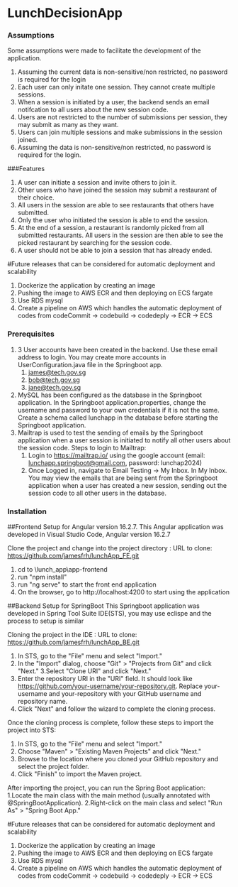 # LunchDecisionApp

### Assumptions
Some assumptions were made to facilitate the development of the application.
1. Assuming the current data is non-sensitive/non restricted, no password is required for the login
2. Each user can only initate one session. They cannot create multiple sessions.
3. When a session is initiated by a user, the backend sends an email notifcation to all users about the new session code. 
4. Users are not restricted to the number of submissions per session, they may submit as many as they want.
5. Users can join multiple sessions and make submissions in the session joined.
6. Assuming the data is non-sensitive/non restricted, no password is required for the login.

###Features
1. A user can initiate a session and invite others to join it.
2. Other users who have joined the session may submit a restaurant of their choice.
3. All users in the session are able to see restaurants that others have submitted.
4. Only the user who initiated the session is able to end the session.
5. At the end of a session, a restaurant is randomly picked from all submitted
restaurants. All users in the session are then able to see the picked
restaurant by searching for the session code.
6. A user should not be able to join a session that has already ended.

#Future releases that can be considered for automatic deployment and scalability
1. Dockerize the application by creating an image
2. Pushing the image to AWS ECR and then deploying on ECS fargate
3. Use RDS mysql
4. Create a pipeline on AWS which handles the automatic deployment of codes from codeCommit -> codebuild -> codedeply -> ECR -> ECS


### Prerequisites
1. 3 User accounts have been created in the backend. Use these email address to login. You may create more accounts in UserConfiguration.java file in the Springboot app.
    1. james@tech.gov.sg
    2. bob@tech.gov.sg
    3. jane@tech.gov.sg
2. MySQL has been configured as the database in the Springboot application. In the Springboot application.properties, change the username and password to your own credentials if it is not the same.
   Create a schema called lunchapp in the database before starting the Springboot application.
3. Mailtrap is used to test the sending of emails by the Springboot application when a user session is initiated to notify all other users about the session code.
   Steps to login to Mailtrap:
   1. Login to https://mailtrap.io/ using the google account (email: lunchapp.springboot@gmail.com, password: lunchap2024)
   2. Once Logged in, navigate to Email Testing -> My Inbox. In My Inbox.
   You may view the emails that are being sent from the Springboot application when a user has created a new session, sending out the session code to all other users in the     database.
   


### Installation
##Frontend Setup for Angular version 16.2.7.
This Angular application was developed in Visual Studio Code, Angular version 16.2.7

Clone the project and change into the project directory : URL to clone: https://github.com/jamesfrh/lunchApp_FE.git
1. cd to \lunch_app\app-frontend
2. run "npm install"
4. run "ng serve" to start the front end application
5. On the browser, go to http://localhost:4200 to start using the application

##Backend Setup for SpringBoot
This Springboot application was developed in Spring Tool Suite IDE(STS), you may use eclispe and the process to setup is similar

Cloning the project in the IDE : URL to clone: https://github.com/jamesfrh/lunchApp_BE.git
1. In STS, go to the "File" menu and select "Import."
2. In the "Import" dialog, choose "Git" > "Projects from Git" and click "Next."
3.Select "Clone URI" and click "Next."
4. Enter the repository URI in the "URI" field. It should look like https://github.com/your-username/your-repository.git. Replace your-username and your-repository with your GitHub username and repository name.
5. Click "Next" and follow the wizard to complete the cloning process.

Once the cloning process is complete, follow these steps to import the project into STS:
1. In STS, go to the "File" menu and select "Import."
2. Choose "Maven" > "Existing Maven Projects" and click "Next."
3. Browse to the location where you cloned your GitHub repository and select the project folder.
4. Click "Finish" to import the Maven project.

After importing the project, you can run the Spring Boot application:
1.Locate the main class with the main method (usually annotated with @SpringBootApplication).
2.Right-click on the main class and select "Run As" > "Spring Boot App."

#Future releases that can be considered for automatic deployment and scalability
1. Dockerize the application by creating an image
2. Pushing the image to AWS ECR and then deploying on ECS fargate
3. Use RDS mysql
4. Create a pipeline on AWS which handles the automatic deployment of codes from codeCommit -> codebuild -> codedeply -> ECR -> ECS


